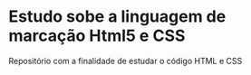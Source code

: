 #  Estudo sobe a linguagem de marcação Html5 e CSS
Repositório com a finalidade de estudar o código HTML e CSS 
